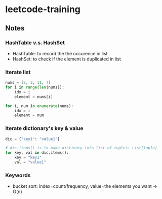# leetcode-training


## Notes
### HashTable v.s. HashSet
- HashTable: to record the the occurence in list
- HashSet: to check if the element is duplicated in list

### Iterate list
```python
nums = [2, 3, 11, 7]
for i in range(len(nums)):
    idx = i
    element = nums[i]

for i, num in enumerate(nums):
    idx = i
    element = num
```

### Iterate dictionary's key & value
```python
dic = {"key1": "value1"}

# dic.items() is to make dictionry into list of tuples: List[tuple]
for key, val in dic.items(): 
    key = "key1"
    val = "value1"
```

### Keywords
- bucket sort: index=count/frequency, value=the elements you want => O(n)
